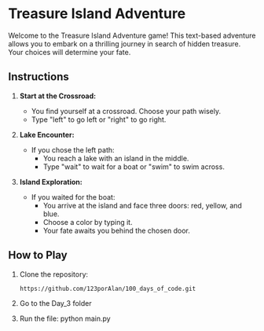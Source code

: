 # Treasure Island Adventure

Welcome to the Treasure Island Adventure game! This text-based adventure allows you to embark on a thrilling journey in search of hidden treasure. Your choices will determine your fate.

## Instructions

1. **Start at the Crossroad:**
   - You find yourself at a crossroad. Choose your path wisely.
   - Type "left" to go left or "right" to go right.

2. **Lake Encounter:**
   - If you chose the left path:
     - You reach a lake with an island in the middle.
     - Type "wait" to wait for a boat or "swim" to swim across.

3. **Island Exploration:**
   - If you waited for the boat:
     - You arrive at the island and face three doors: red, yellow, and blue.
     - Choose a color by typing it.
     - Your fate awaits you behind the chosen door.

## How to Play

1. Clone the repository:

   ```bash
   https://github.com/123porAlan/100_days_of_code.git
2. Go to the Day_3 folder
3. Run the file: python main.py
